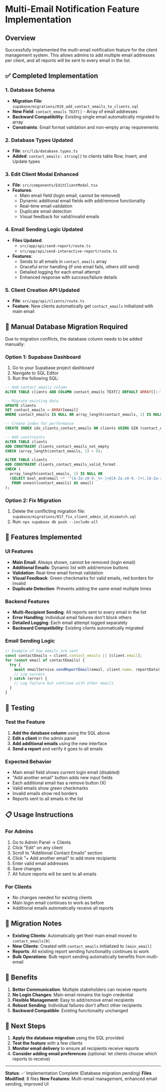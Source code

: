 # Multi-Email Notification Feature Implementation

## Overview
Successfully implemented the multi-email notification feature for the client management system. This allows admins to add multiple email addresses per client, and all reports will be sent to every email in the list.

## ✅ Completed Implementation

### 1. Database Schema
- **Migration File**: `supabase/migrations/019_add_contact_emails_to_clients.sql`
- **New Field**: `contact_emails TEXT[]` - Array of email addresses
- **Backward Compatibility**: Existing single email automatically migrated to array
- **Constraints**: Email format validation and non-empty array requirements

### 2. Database Types Updated
- **File**: `src/lib/database.types.ts`
- **Added**: `contact_emails: string[]` to clients table Row, Insert, and Update types

### 3. Edit Client Modal Enhanced
- **File**: `src/components/EditClientModal.tsx`
- **Features**:
  - Main email field (login email, cannot be removed)
  - Dynamic additional email fields with add/remove functionality
  - Real-time email validation
  - Duplicate email detection
  - Visual feedback for valid/invalid emails

### 4. Email Sending Logic Updated
- **Files Updated**:
  - `src/app/api/send-report/route.ts`
  - `src/app/api/send-interactive-report/route.ts`
- **Features**:
  - Sends to all emails in `contact_emails` array
  - Graceful error handling (if one email fails, others still send)
  - Detailed logging for each email attempt
  - Enhanced response with success/failure details

### 5. Client Creation API Updated
- **File**: `src/app/api/clients/route.ts`
- **Feature**: New clients automatically get `contact_emails` initialized with main email

## 🔧 Manual Database Migration Required

Due to migration conflicts, the database column needs to be added manually:

### Option 1: Supabase Dashboard
1. Go to your Supabase project dashboard
2. Navigate to SQL Editor
3. Run the following SQL:

```sql
-- Add contact_emails column
ALTER TABLE clients ADD COLUMN contact_emails TEXT[] DEFAULT ARRAY[]::TEXT[];

-- Migrate existing data
UPDATE clients 
SET contact_emails = ARRAY[email] 
WHERE contact_emails IS NULL OR array_length(contact_emails, 1) IS NULL;

-- Create index for performance
CREATE INDEX idx_clients_contact_emails ON clients USING GIN (contact_emails);

-- Add constraints
ALTER TABLE clients 
ADD CONSTRAINT clients_contact_emails_not_empty 
CHECK (array_length(contact_emails, 1) > 0);

ALTER TABLE clients 
ADD CONSTRAINT clients_contact_emails_valid_format 
CHECK (
  array_length(contact_emails, 1) IS NULL OR 
  (SELECT bool_and(email ~* '^[A-Za-z0-9._%+-]+@[A-Za-z0-9.-]+\.[A-Za-z]{2,}$') 
   FROM unnest(contact_emails) AS email)
);
```

### Option 2: Fix Migration
1. Delete the conflicting migration file: `supabase/migrations/017_fix_client_admin_id_mismatch.sql`
2. Run: `npx supabase db push --include-all`

## 🎯 Features Implemented

### UI Features
- **Main Email**: Always shown, cannot be removed (login email)
- **Additional Emails**: Dynamic list with add/remove buttons
- **Validation**: Real-time email format validation
- **Visual Feedback**: Green checkmarks for valid emails, red borders for invalid
- **Duplicate Detection**: Prevents adding the same email multiple times

### Backend Features
- **Multi-Recipient Sending**: All reports sent to every email in the list
- **Error Handling**: Individual email failures don't block others
- **Detailed Logging**: Each email attempt logged separately
- **Backward Compatibility**: Existing clients automatically migrated

### Email Sending Logic
```javascript
// Example of how emails are sent
const contactEmails = client.contact_emails || [client.email];
for (const email of contactEmails) {
  try {
    await emailService.sendReportEmail(email, client.name, reportData);
    // Log success
  } catch (error) {
    // Log failure but continue with other emails
  }
}
```

## 🧪 Testing

### Test the Feature
1. **Add the database column** using the SQL above
2. **Edit a client** in the admin panel
3. **Add additional emails** using the new interface
4. **Send a report** and verify it goes to all emails

### Expected Behavior
- Main email field shows current login email (disabled)
- "Add another email" button adds new input fields
- Each additional email has a remove button (X)
- Valid emails show green checkmarks
- Invalid emails show red borders
- Reports sent to all emails in the list

## 📋 Usage Instructions

### For Admins
1. Go to Admin Panel → Clients
2. Click "Edit" on any client
3. Scroll to "Additional Contact Emails" section
4. Click "+ Add another email" to add more recipients
5. Enter valid email addresses
6. Save changes
7. All future reports will be sent to all emails

### For Clients
- No changes needed for existing clients
- Main login email continues to work as before
- Additional emails automatically receive all reports

## 🔄 Migration Notes

- **Existing Clients**: Automatically get their main email moved to `contact_emails[0]`
- **New Clients**: Created with `contact_emails` initialized to `[main_email]`
- **Reports**: All existing report sending functionality continues to work
- **Bulk Operations**: Bulk report sending automatically benefits from multi-email

## 🎉 Benefits

1. **Better Communication**: Multiple stakeholders can receive reports
2. **No Login Changes**: Main email remains the login credential
3. **Flexible Management**: Easy to add/remove email recipients
4. **Robust Sending**: Individual failures don't affect other recipients
5. **Backward Compatible**: Existing functionality unchanged

## 🚀 Next Steps

1. **Apply the database migration** using the SQL provided
2. **Test the feature** with a few clients
3. **Monitor email delivery** to ensure all recipients receive reports
4. **Consider adding email preferences** (optional: let clients choose which reports to receive)

---

**Status**: ✅ Implementation Complete (Database migration pending)
**Files Modified**: 8 files
**New Features**: Multi-email management, enhanced email sending, improved UI 